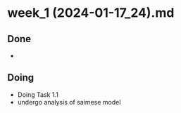 # week_1 (2024-01-17_24).md

## Done
- 

## Doing
- Doing Task 1.1 
- undergo analysis of saimese model